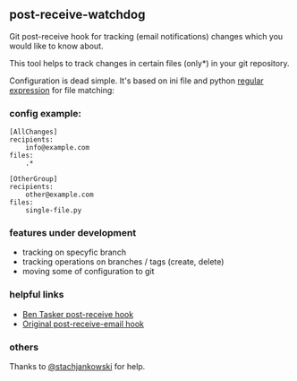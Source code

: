 ## post-receive-watchdog
Git post-receive hook for tracking (email notifications) changes which you would like to know about.

This tool helps to track changes in certain files (only*) in your git repository.

Configuration is dead simple. It's based on ini file and python [regular expression](https://docs.python.org/2/library/re.html) for file matching:

### config example:

```
[AllChanges]
recipients:
    info@example.com
files:
    .*

[OtherGroup]
recipients:
    other@example.com
files:
    single-file.py
```

### features under development

* tracking on specyfic branch
* tracking operations on branches / tags (create, delete)
* moving some of configuration to git

### helpful links

* [Ben Tasker post-receive hook](https://www.bentasker.co.uk/documentation/development-programming/288-sending-commit-notifications-on-receive-using-git-post-hooks)
* [Original post-receive-email hook](https://github.com/git/git/blob/master/contrib/hooks/post-receive-email)

### others
Thanks to [@stachjankowski](https://github.com/stachjankowski) for help.